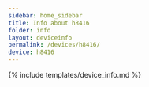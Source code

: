 ```yaml
---
sidebar: home_sidebar
title: Info about h8416
folder: info
layout: deviceinfo
permalink: /devices/h8416/
device: h8416
---
```

{% include templates/device_info.md %}
